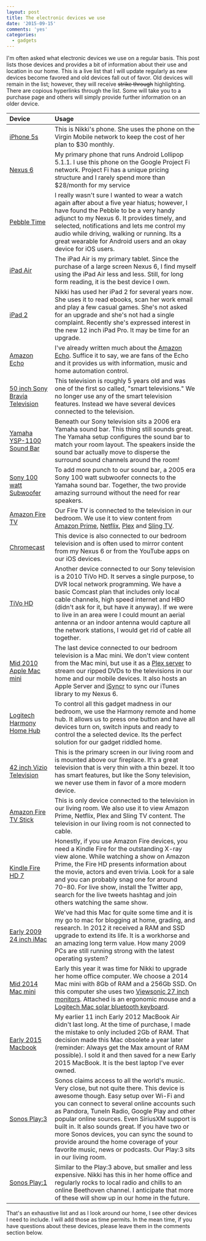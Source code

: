 ```yaml
---
layout: post
title: The electronic devices we use
date: '2015-09-15'
comments: 'yes'
categories:
  - gadgets
---
```


I'm often asked what electronic devices we use on a regular basis. This post lists those devices and provides a bit of information about their use and location in our home. This is a live list that I will update regularly as new devices become favored and old devices fall out of favor. Old devices will remain in the list; however, they will receive <strike>strike through</strike> highlighting. There are copious hyperlinks through the list. Some will take you to a purchase page and others will simply provide further information on an older device.

| Device     | Usage                                                                                                                                                                                                 |
|:------------|:------------------------------------------------------------------------------------------------------------------------------------------------------------------------------------------------------|
| [iPhone 5s](http://www.amazon.com/gp/product/B00F3J4B5S/ref=as_li_ss_tl?ie=UTF8&camp=1789&creative=390957&creativeASIN=B00F3J4B5S&linkCode=as2&tag=bricinmypockb-20) | This is Nikki's phone. She uses the phone on the Virgin Mobile network to keep the cost of her plan to $30 monthly. |
| [Nexus 6](http://www.amazon.com/gp/product/B00R1984DI/ref=as_li_ss_tl?ie=UTF8&camp=1789&creative=390957&creativeASIN=B00R1984DI&linkCode=as2&tag=bricinmypockb-20) | My primary phone that runs Android Lollipop 5.1.1. I use this phone on the Google Project Fi network. Project Fi has a unique pricing structure and I rarely spend more than $28/month for my service |
| [Pebble Time](http://www.amazon.com/gp/product/B0106IS5XY/ref=as_li_ss_tl?ie=UTF8&camp=1789&creative=390957&creativeASIN=B0106IS5XY&linkCode=as2&tag=bricinmypockb-20) | I really wasn't sure I wanted to wear a watch again after about a five year hiatus; however, I have found the Pebble to be a very handy adjunct to my Nexus 6. It provides timely, and selected, notifications and lets me control my audio while driving, walking or running. Its a great wearable for Android users and an okay device for iOS users. |
| [iPad Air](http://www.amazon.com/gp/product/B00G2Y4WNY/ref=as_li_ss_tl?ie=UTF8&camp=1789&creative=390957&creativeASIN=B00G2Y4WNY&linkCode=as2&tag=bricinmypockb-20) | The iPad Air is my primary tablet. Since the purchase of  a large screen Nexus 6, I find myself using the iPad Air less and less. Still, for long form reading, it is the best device I own. |
| [iPad 2](http://www.amazon.com/gp/product/B0047DVWLW/ref=as_li_ss_tl?ie=UTF8&camp=1789&creative=390957&creativeASIN=B0047DVWLW&linkCode=as2&tag=bricinmypockb-20) | Nikki has used her iPad 2 for several years now. She uses it to read ebooks, scan her work email and play a few casual games. She's not asked for an upgrade and she's not had a single complaint. Recently she's expressed interest in the new 12 inch iPad Pro. It may be time for an upgrade. |
| [Amazon Echo](http://www.amazon.com/gp/product/B00X4WHP5E/ref=as_li_ss_tl?ie=UTF8&camp=1789&creative=390957&creativeASIN=B00X4WHP5E&linkCode=as2&tag=bricinmypockb-20) | I've already written much about the [Amazon Echo][d44d8a3d]. Suffice it to say, we are fans of the Echo and it provides us with information, music and home automation control. |
| [50 inch Sony Bravia Television](http://www.amazon.com/gp/product/B00R45XCMM/ref=as_li_ss_tl?ie=UTF8&camp=1789&creative=390957&creativeASIN=B00R45XCMM&linkCode=as2&tag=bricinmypockb-20) | This television is roughly 5 years old and was one of the first so called, "smart televisions." We no longer use any of the smart television features. Instead we have several devices connected to the television. |
| [Yamaha YSP-1100 Sound Bar](http://www.cnet.com/products/yamaha-digital-sound-projector-ysp-1100/) | Beneath our Sony television sits a 2006 era Yamaha sound bar. This thing still sounds great. The Yamaha setup configures the sound bar to match your room layout. The speakers inside the sound bar actually move to disperse the surround sound channels around the room! |
| [Sony 100 watt Subwoofer](http://www.amazon.com/gp/product/B000OL3QTW/ref=as_li_ss_tl?ie=UTF8&camp=1789&creative=390957&creativeASIN=B000OL3QTW&linkCode=as2&tag=bricinmypockb-20) | To add more punch to our sound bar, a 2005 era Sony 100 watt subwoofer connects to the Yamaha sound bar. Together, the two provide amazing surround without the need for rear speakers. |
| [Amazon Fire TV](http://www.amazon.com/gp/product/B00CX5P8FC/ref=as_li_ss_tl?ie=UTF8&camp=1789&creative=390957&creativeASIN=B00CX5P8FC&linkCode=as2&tag=bricinmypockb-20) | Our Fire TV is connected to the television in our bedroom. We use it to view content from [Amazon Prime](http://www.amazon.com/gp/product/B00DBYBNEE/ref=as_li_ss_tl?ie=UTF8&camp=1789&creative=390957&creativeASIN=B00DBYBNEE&linkCode=as2&tag=bricinmypockb-20), [Netflix](https://www.netflix.com/), [Plex](https://plex.tv/) and [Sling TV](https://www.sling.com/). |
| [Chromecast](http://www.amazon.com/gp/product/B00DR0PDNE/ref=as_li_ss_tl?ie=UTF8&camp=1789&creative=390957&creativeASIN=B00DR0PDNE&linkCode=as2&tag=bricinmypockb-20) | This device is also connected to our bedroom television and is often used to mirror content from my Nexus 6 or from the YouTube apps on our iOS devices. |
| [TiVo HD](http://www.amazon.com/gp/product/B000RZDBM2/ref=as_li_ss_tl?ie=UTF8&camp=1789&creative=390957&creativeASIN=B000RZDBM2&linkCode=as2&tag=bricinmypockb-20) | Another device connected to our Sony television is a 2010 TiVo HD. It serves a single purpose, to DVR local network programming. We have a basic Comcast plan that includes only local cable channels, high speed internet and HBO (didn't ask for it, but have it anyway). If we were to live in an area were I could mount an aerial antenna or an indoor antenna would capture all the network stations, I would get rid of cable all together. |
| [Mid 2010 Apple Mac mini](http://www.amazon.com/gp/product/B0013FK9U2/ref=as_li_ss_tl?ie=UTF8&camp=1789&creative=390957&creativeASIN=B0013FK9U2&linkCode=as2&tag=bricinmypockb-20) | The last device connected to our bedroom television is a Mac mini. We don't view content from the Mac mini, but use it as a [Plex server](https://plex.tv/) to stream our ripped DVDs to the televisions in our home and our mobile devices. It also hosts an Apple Server and [iSyncr](http://www.jrtstudio.com/iSyncr-iTunes-for-Android) to sync our iTunes library to my Nexus 6. |
| [Logitech Harmony Home Hub](http://www.amazon.com/gp/product/B00N3RFC4Q/ref=as_li_ss_tl?ie=UTF8&camp=1789&creative=390957&creativeASIN=B00N3RFC4Q&linkCode=as2&tag=bricinmypockb-20) | To control all this gadget madness in our bedroom, we use the Harmony remote and home hub. It allows us to press one button and have all devices turn on, switch inputs and ready to control the a selected device. Its the perfect solution for our gadget riddled home. |
| [42 inch Vizio Television](http://www.amazon.com/gp/product/B00SMBFP2W/ref=as_li_ss_tl?ie=UTF8&camp=1789&creative=390957&creativeASIN=B00SMBFP2W&linkCode=as2&tag=bricinmypockb-20) | This is the primary screen in our living room and is mounted above our fireplace. It's a great television that is very thin with a thin bezel. It too has smart features, but like the Sony television, we never use them in favor of a more modern device. |
| [Amazon Fire TV Stick](http://www.amazon.com/gp/product/B00GDQ0RMG/ref=as_li_ss_tl?ie=UTF8&camp=1789&creative=390957&creativeASIN=B00GDQ0RMG&linkCode=as2&tag=bricinmypockb-20) | This is only device connected to the television in our living room. We also use it to view Amazon Prime, Netflix, Plex and Sling TV content. The television in our living room is not connected to cable. |
| [Kindle Fire HD 7](http://www.amazon.com/gp/product/B00IKPYKWG/ref=as_li_ss_tl?ie=UTF8&camp=1789&creative=390957&creativeASIN=B00IKPYKWG&linkCode=as2&tag=bricinmypockb-20) | Honestly, if you use Amazon Fire devices, you need a Kindle Fire for the outstanding X-ray view alone. While watching a show on Amazon Prime, the Fire HD presents information about the movie, actors and even trivia. Look for a sale and you can probably snag one for around $70-$80. For live show, install the Twitter app, search for the live tweets hashtag and join others watching the same show. |
| [Early 2009 24 inch iMac](https://support.apple.com/kb/sp507) | We've had this Mac for quite some time and it is my go to mac for blogging at home, grading, and research. In 2012 it received a RAM and SSD upgrade to extend its life. It is a workhorse and an amazing long term value. How many 2009 PCs are still running strong with the latest operating system? |
| [Mid 2014 Mac mini](http://www.amazon.com/gp/product/B0013FK9U2/ref=as_li_ss_tl?ie=UTF8&camp=1789&creative=390957&creativeASIN=B0013FK9U2&linkCode=as2&tag=bricinmypockb-20) | Early this year it was time for Nikki to upgrade her home office computer. We choose a 2014 Mac mini with 8Gb of RAM and a 256Gb SSD. On this computer she uses two [Viewsonic 27 inch monitors](http://www.amazon.com/gp/product/B008A3KFB8/ref=as_li_ss_tl?ie=UTF8&camp=1789&creative=390957&creativeASIN=B008A3KFB8&linkCode=as2&tag=bricinmypockb-20). Attached is an ergonomic mouse and a [Logitech Mac solar bluetooth keyboard](http://www.amazon.com/gp/product/B007VL8Y2C/ref=as_li_ss_tl?ie=UTF8&camp=1789&creative=390957&creativeASIN=B007VL8Y2C&linkCode=as2&tag=bricinmypockb-20). |
| [Early 2015 Macbook](http://www.amazon.com/gp/product/B00VSB0CB2/ref=as_li_ss_tl?ie=UTF8&camp=1789&creative=390957&creativeASIN=B00VSB0CB2&linkCode=as2&tag=bricinmypockb-20) | My earlier 11 inch Early 2012 MacBook Air didn't last long. At the time of purchase, I made the mistake to only included 2Gb of RAM. That decision made this Mac obsolete a year later (reminder: Always get the Max amount of RAM possible). I sold it and then saved for a new Early 2015 MacBook. It is the best laptop I've ever owned. |
| [Sonos Play:3](http://www.amazon.com/gp/product/B00554S24W/ref=as_li_ss_tl?ie=UTF8&camp=1789&creative=390957&creativeASIN=B00554S24W&linkCode=as2&tag=bricinmypockb-20) | Sonos claims access to all the world's music. Very close, but not quite there. This device is awesome though. Easy setup over Wi-Fi and you can connect to several online accounts such as Pandora, TuneIn Radio, Google Play and other popular online sources. Even SiriusXM support is built in. It also sounds great. If you have two or more Sonos devices, you can sync the sound to provide around the home coverage of your favorite music, news or podcasts. Our Play:3 sits in our living room. |
| [Sonos Play:1](http://www.amazon.com/gp/product/B00EWCUK1Q/ref=as_li_ss_tl?ie=UTF8&camp=1789&creative=390957&creativeASIN=B00EWCUK1Q&linkCode=as2&tag=bricinmypockb-20) | Similar to the Play:3 above, but smaller and less expensive. Nikki has this in her home office and regularly rocks to local radio and chills to an online Beethoven channel. I anticipate that more of these will show up in our home in the future. |

</p>That's an exhaustive list and as I look around our home, I see other devices I need to include. I will add those as time permits. In the mean time, if you have questions about these devices, please leave them in the comments section below.

  [d44d8a3d]: http://www.stevencombs.com/gadgets/2015/02/21/amazon-echo-review.html "Amazon Echo is Siri in a Pringle® can"